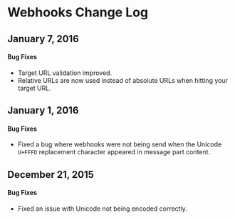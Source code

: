 # Webhooks Change Log

## January 7, 2016

#### Bug Fixes

* Target URL validation improved.
* Relative URLs are now used instead of absolute URLs when hitting your target URL.

## January 1, 2016

#### Bug Fixes

* Fixed a bug where webhooks were not being send when the Unicode `U+FFFD` replacement character appeared in message part content.

## December 21, 2015

#### Bug Fixes

* Fixed an issue with Unicode not being encoded correctly.
